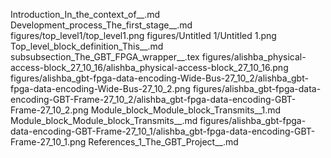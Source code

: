 Introduction_In_the_context_of__.md
Development_process_The_first_stage__.md
figures/top_level1/top_level1.png
figures/Untitled 1/Untitled 1.png
Top_level_block_definition_This__.md
subsubsection_The_GBT_FPGA_wrapper__.tex
figures/alishba_physical-access-block_27_10_16/alishba_physical-access-block_27_10_16.png
figures/alishba_gbt-fpga-data-encoding-Wide-Bus-27_10_2/alishba_gbt-fpga-data-encoding-Wide-Bus-27_10_2.png
figures/alishba_gbt-fpga-data-encoding-GBT-Frame-27_10_2/alishba_gbt-fpga-data-encoding-GBT-Frame-27_10_2.png
Module_block_Module_block_Transmits__1.md
Module_block_Module_block_Transmits__.md
figures/alishba_gbt-fpga-data-encoding-GBT-Frame-27_10_1/alishba_gbt-fpga-data-encoding-GBT-Frame-27_10_1.png
References_1_The_GBT_Project__.md